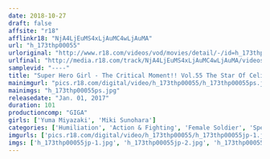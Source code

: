 ```yaml
---
date: 2018-10-27
draft: false
affsite: "r18"
afflinkr18: "NjA4LjEuMS4xLjAuMC4wLjAuMA"
url: "h_173thp00055"
urloriginal: "http://www.r18.com/videos/vod/movies/detail/-/id=h_173thp00055"
urlfinal: "http://media.r18.com/track/NjA4LjEuMS4xLjAuMC4wLjAuMA/videos/vod/movies/detail/-/id=h_173thp00055"
samplevid: "----"
title: "Super Hero Girl - The Critical Moment!! Vol.55 The Star Of Celine Her Descent Upon Earth"
mainimgurl: "pics.r18.com/digital/video/h_173thp00055/h_173thp00055ps.jpg"
mainimgs: "h_173thp00055ps.jpg"
releasedate: "Jan. 01, 2017"
duration: 101
productioncomp: "GIGA"
girls: ['Yuma Miyazaki', 'Miki Sunohara']
categories: ['Humiliation', 'Action & Fighting', 'Female Soldier', 'Special Effects']
imgurls: ['pics.r18.com/digital/video/h_173thp00055/h_173thp00055jp-1.jpg', 'pics.r18.com/digital/video/h_173thp00055/h_173thp00055jp-2.jpg', 'pics.r18.com/digital/video/h_173thp00055/h_173thp00055jp-3.jpg', 'pics.r18.com/digital/video/h_173thp00055/h_173thp00055jp-4.jpg', 'pics.r18.com/digital/video/h_173thp00055/h_173thp00055jp-5.jpg', 'pics.r18.com/digital/video/h_173thp00055/h_173thp00055jp-6.jpg', 'pics.r18.com/digital/video/h_173thp00055/h_173thp00055jp-7.jpg', 'pics.r18.com/digital/video/h_173thp00055/h_173thp00055jp-8.jpg', 'pics.r18.com/digital/video/h_173thp00055/h_173thp00055jp-9.jpg', 'pics.r18.com/digital/video/h_173thp00055/h_173thp00055jp-10.jpg', 'pics.r18.com/digital/video/h_173thp00055/h_173thp00055jp-11.jpg', 'pics.r18.com/digital/video/h_173thp00055/h_173thp00055jp-12.jpg', 'pics.r18.com/digital/video/h_173thp00055/h_173thp00055jp-13.jpg', 'pics.r18.com/digital/video/h_173thp00055/h_173thp00055jp-14.jpg', 'pics.r18.com/digital/video/h_173thp00055/h_173thp00055jp-15.jpg', 'pics.r18.com/digital/video/h_173thp00055/h_173thp00055jp-16.jpg', 'pics.r18.com/digital/video/h_173thp00055/h_173thp00055jp-17.jpg', 'pics.r18.com/digital/video/h_173thp00055/h_173thp00055jp-18.jpg', 'pics.r18.com/digital/video/h_173thp00055/h_173thp00055jp-19.jpg', 'pics.r18.com/digital/video/h_173thp00055/h_173thp00055jp-20.jpg']
imgs: ['h_173thp00055jp-1.jpg', 'h_173thp00055jp-2.jpg', 'h_173thp00055jp-3.jpg', 'h_173thp00055jp-4.jpg', 'h_173thp00055jp-5.jpg', 'h_173thp00055jp-6.jpg', 'h_173thp00055jp-7.jpg', 'h_173thp00055jp-8.jpg', 'h_173thp00055jp-9.jpg', 'h_173thp00055jp-10.jpg', 'h_173thp00055jp-11.jpg', 'h_173thp00055jp-12.jpg', 'h_173thp00055jp-13.jpg', 'h_173thp00055jp-14.jpg', 'h_173thp00055jp-15.jpg', 'h_173thp00055jp-16.jpg', 'h_173thp00055jp-17.jpg', 'h_173thp00055jp-18.jpg', 'h_173thp00055jp-19.jpg', 'h_173thp00055jp-20.jpg']
---
```

